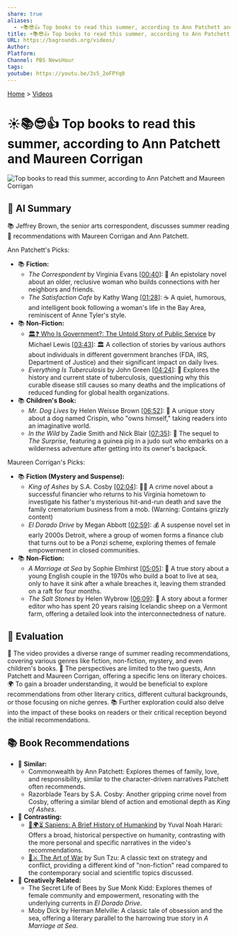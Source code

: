 ```yaml
---
share: true
aliases:
  - ☀️📚😎👍 Top books to read this summer, according to Ann Patchett and Maureen Corrigan
title: ☀️📚😎👍 Top books to read this summer, according to Ann Patchett and Maureen Corrigan
URL: https://bagrounds.org/videos/
Author: 
Platform: 
Channel: PBS NewsHour
tags: 
youtube: https://youtu.be/3s5_2oFPYq0
---
```

[Home](../index.md) > [Videos](./index.md)  
# ☀️📚😎👍 Top books to read this summer, according to Ann Patchett and Maureen Corrigan  
![Top books to read this summer, according to Ann Patchett and Maureen Corrigan](https://youtu.be/3s5_2oFPYq0)  
  
## 🤖 AI Summary  
📚 Jeffrey Brown, the senior arts correspondent, discusses summer reading 📖 recommendations with Maureen Corrigan and Ann Patchett.  
  
Ann Patchett's Picks:  
* 📚 **Fiction:**  
    * *The Correspondent* by Virginia Evans \[[00:40](http://www.youtube.com/watch?v=3s5_2oFPYq0&t=40)\]: 💌 An epistolary novel about an older, reclusive woman who builds connections with her neighbors and friends.  
    * *The Satisfaction Cafe* by Kathy Wang \[[01:28](http://www.youtube.com/watch?v=3s5_2oFPYq0&t=88)\]: ☕ A quiet, humorous, and intelligent book following a woman's life in the Bay Area, reminiscent of Anne Tyler's style.  
* 📚 **Non-Fiction:**  
    * [🏛️❓ Who Is Government?: The Untold Story of Public Service](../books/who-is-government-the-untold-story-of-public-service.md) by Michael Lewis \[[03:43](http://www.youtube.com/watch?v=3s5_2oFPYq0&t=223)\]: 🏛️ A collection of stories by various authors about individuals in different government branches (FDA, IRS, Department of Justice) and their significant impact on daily lives.  
    * *Everything Is Tuberculosis* by John Green \[[04:24](http://www.youtube.com/watch?v=3s5_2oFPYq0&t=264)\]: 🦠 Explores the history and current state of tuberculosis, questioning why this curable disease still causes so many deaths and the implications of reduced funding for global health organizations.  
* 📚 **Children's Book:**  
    * *Mr. Dog Lives* by Helen Weisse Brown \[[06:52](http://www.youtube.com/watch?v=3s5_2oFPYq0&t=412)\]: 🐶 A unique story about a dog named Crispin, who "owns himself," taking readers into an imaginative world.  
    * *In the Wild* by Zadie Smith and Nick Blair \[[07:35](http://www.youtube.com/watch?v=3s5_2oFPYq0&t=455)\]: 🐹 The sequel to *The Surprise*, featuring a guinea pig in a judo suit who embarks on a wilderness adventure after getting into its owner's backpack.  
  
Maureen Corrigan's Picks:  
* 📚 **Fiction (Mystery and Suspense):**  
    * *King of Ashes* by S.A. Cosby \[[02:04](http://www.youtube.com/watch?v=3s5_2oFPYq0&t=124)\]: 🕵️‍♂️ A crime novel about a successful financier who returns to his Virginia hometown to investigate his father's mysterious hit-and-run death and save the family crematorium business from a mob. (Warning: Contains grizzly content)  
    * *El Dorado Drive* by Megan Abbott \[[02:59](http://www.youtube.com/watch?v=3s5_2oFPYq0&t=179)\]: 💰 A suspense novel set in early 2000s Detroit, where a group of women forms a finance club that turns out to be a Ponzi scheme, exploring themes of female empowerment in closed communities.  
* 📚 **Non-Fiction:**  
    * *A Marriage at Sea* by Sophie Elmhirst \[[05:05](http://www.youtube.com/watch?v=3s5_2oFPYq0&t=305)\]: 🌊 A true story about a young English couple in the 1970s who build a boat to live at sea, only to have it sink after a whale breaches it, leaving them stranded on a raft for four months.  
    * *The Salt Stones* by Helen Wybrow \[[06:09](http://www.youtube.com/watch?v=3s5_2oFPYq0&t=369)\]: 🐑 A story about a former editor who has spent 20 years raising Icelandic sheep on a Vermont farm, offering a detailed look into the interconnectedness of nature.  
  
## 🤔 Evaluation  
🤝 The video provides a diverse range of summer reading recommendations, covering various genres like fiction, non-fiction, mystery, and even children's books. 🧐 The perspectives are limited to the two guests, Ann Patchett and Maureen Corrigan, offering a specific lens on literary choices. 🌍 To gain a broader understanding, it would be beneficial to explore recommendations from other literary critics, different cultural backgrounds, or those focusing on niche genres. 📚 Further exploration could also delve into the impact of these books on readers or their critical reception beyond the initial recommendations.  
  
## 📚 Book Recommendations  
* 📖 **Similar:**  
    * Commonwealth by Ann Patchett: Explores themes of family, love, and responsibility, similar to the character-driven narratives Patchett often recommends.  
    * Razorblade Tears by S.A. Cosby: Another gripping crime novel from Cosby, offering a similar blend of action and emotional depth as *King of Ashes*.  
* 🔄 **Contrasting:**  
    * [📜🌍⏳ Sapiens: A Brief History of Humankind](../books/sapiens-a-brief-history-of-humankind.md) by Yuval Noah Harari: Offers a broad, historical perspective on humanity, contrasting with the more personal and specific narratives in the video's recommendations.  
    * [🎨⚔️ The Art of War](../books/the-art-of-war.md) by Sun Tzu: A classic text on strategy and conflict, providing a different kind of "non-fiction" read compared to the contemporary social and scientific topics discussed.  
* 🎨 **Creatively Related:**  
    * The Secret Life of Bees by Sue Monk Kidd: Explores themes of female community and empowerment, resonating with the underlying currents in *El Dorado Drive*.  
    * Moby Dick by Herman Melville: A classic tale of obsession and the sea, offering a literary parallel to the harrowing true story in *A Marriage at Sea*.